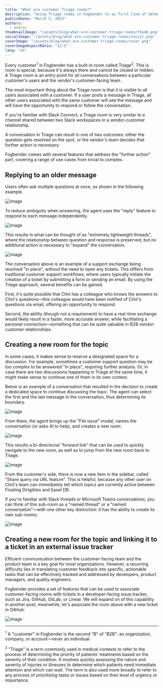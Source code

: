 ```yaml
---
title: "What are customer Triage rooms?"
description: "Using Triage rooms in Fogbender to as first line of defense for customer support"
publishDate: "March 5, 2023"
authors:
  - andrei
thumbnailImage: "/assets/blog/what-are-customer-triage-rooms/thumb.png"
socialImage: "/assets/blog/what-are-customer-triage-rooms/social.png"
coverImage: "/assets/blog/what-are-customer-triage-rooms/cover.png"
coverImageAspectRatio: "12:2"
lang: "en"
---
```


Every customer<sup>1</sup> in Fogbender has a built-in room called Triage<sup>2</sup>. This is room is special, because it's always there and cannot be closed or hidden. A Triage room is an entry point for all conversations between a particular customer's users and the vendor's customer-facing team.

The most important thing about the Triage room is that it is visible to all users associated with a customer. If a user posts a message in Triage, all other users associated with the same customer will see the message and will have the opportunity to respond or follow the conversation.

If you're familiar with Slack Connect, a Triage room is very similar to a channel shared between two Slack workspaces in a vendor-customer relationship.

A conversation in Triage can result in one of two outcomes: either the question gets resolved on the spot, or the vendor's team decides that further action is necessary.

Fogbender comes with several features that address the "further action" part, covering a range of use cases from trivial to complex.

## Replying to an older message

Users often ask multiple questions at once, as shown in the following example.

![image](https://fogbender-blog.s3.amazonaws.com/triage-rooms-00.png)

To reduce ambiguity when answering, the agent uses the "reply" feature to respond to each message independently.

![image](https://fogbender-blog.s3.amazonaws.com/triage-rooms-01.png)

This results in what can be thought of as "extremely lightweight threads", where the relationship between question and response is preserved, but no additional action is necessary to "expand" the conversation.

![image](https://fogbender-blog.s3.amazonaws.com/triage-rooms-02.png)

The conversation above is an example of a support exchange being resolved "in place", without the need to open any tickets. This differs from traditional customer support workflows, where users typically initiate the creation of a ticket by submitting a form or sending an email. By using the Triage approach, several benefits can be gained.

First, it's quite possible that Clint has a colleague who knows the answers to Clint's questions&mdash;this colleague would have been notified of Clint's questions via email, offering an opportunity to respond.

Second, the ability (though not a requirement) to have a real-time exchange would likely result in a faster, more accurate answer, while facilitating a personal connection&mdash;something that can be quite valuable in B2B vendor-customer relationships.

## Creating a new room for the topic

In some cases, it makes sense to reserve a designated space for a discussion. For example, sometimes a customer support question may be too complex to be answered "in place", requiring further analysis. Or, in case there are two discussions happening in Triage at the same time, it might make sense to continue one of them in its own context.

Below is an example of a conversation that resulted in the decision to create a dedicated space to continue discussing the topic. The agent can select the first and the last message in the conversation, thus determining its boundary.

![image](https://fogbender-blog.s3.amazonaws.com/triage-rooms-03.png)

From there, the agent brings up the "File issue" modal, names the conversation (or asks AI to help), and creates a new room.

![image](https://fogbender-blog.s3.amazonaws.com/triage-rooms-04.png)

This results a bi-directional "forward link" that can be used to quickly navigate to the new room, as well as to jump from the new room back to Triage.

![image](https://fogbender-blog.s3.amazonaws.com/triage-rooms-05.png)

From the customer's side, there is now a new item in the sidebar, called "Share query via URL feature". This is helpful, because any other user on Clint's team can immediately tell which topics are currently active between Floating Dirigibles and Easel DB.

If you're familiar with Slack threads or Microsoft Teams conversations, you can think of this sub-room as a "named thread" or a "named conversation"&mdash;with one other key distinction: it has the ability to create its own sub-rooms.

![image](https://fogbender-blog.s3.amazonaws.com/triage-rooms-06.png)

## Creating a new room for the topic and linking it to a ticket in an external issue tracker

Efficient communication between the customer-facing team and the product team is a key goal for most organizations. However, a recurring difficulty lies in translating customer feedback into specific, actionable tasks that can be effectively tracked and addressed by developers, product managers, and quality engineers.

Fogbender provides a set of features that can be used to associate customer-facing rooms with tickets in a developer-facing issue tracker, such as Jira, GitHub, GitLab, or Linear. We will expand on of this capability in another post; meanwhile, let's associate the room above with a new ticket in GitHub:

![image](https://fogbender-blog.s3.amazonaws.com/triage-rooms-07.png)

---

<sup>1</sup> A "customer" in Fogbender is the second "B" of "B2B": an organization, company, or account&mdash;never an individual.

<sup>2</sup> "Triage" is a term commonly used in medical contexts to refer to the process of determining the priority of patients’ treatments based on the severity of their condition. It involves quickly assessing the nature and severity of injuries or illnesses to determine which patients need immediate attention and which can wait. The term is also used more broadly to refer to any process of prioritizing tasks or issues based on their level of urgency or importance.
